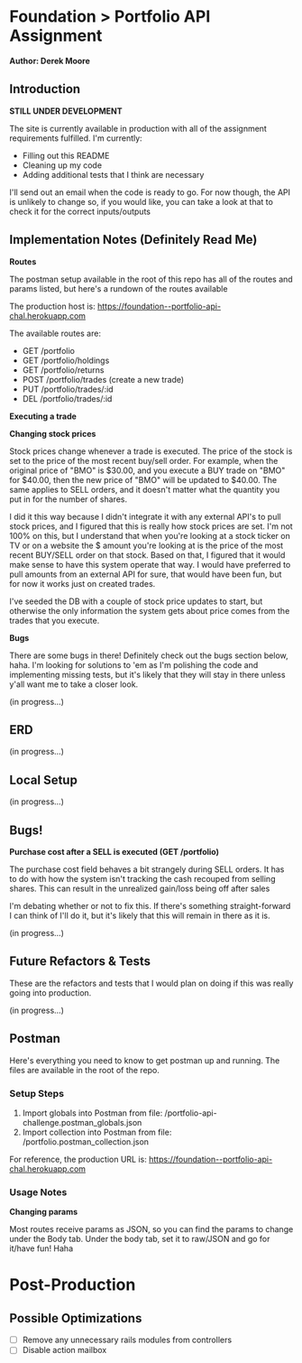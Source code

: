 # Foundation > Portfolio API Assignment

**Author: Derek Moore**

## Introduction

**STILL UNDER DEVELOPMENT**

The site is currently available in production with all of the assignment requirements
fulfilled. I'm currently:
- Filling out this README
- Cleaning up my code
- Adding additional tests that I think are necessary

I'll send out an email when the code is ready to go. For now though, the API is unlikely
to change so, if you would like, you can take a look at that to check it for the correct
inputs/outputs

## Implementation Notes (Definitely Read Me)

**Routes**

The postman setup available in the root of this repo has all of the routes and params
listed, but here's a rundown of the routes available

The production host is: https://foundation--portfolio-api-chal.herokuapp.com

The available routes are:
- GET /portfolio
- GET /portfolio/holdings
- GET /portfolio/returns
- POST /portfolio/trades (create a new trade)
- PUT /portfolio/trades/:id
- DEL /portfolio/trades/:id

**Executing a trade**

**Changing stock prices**

Stock prices change whenever a trade is executed. The price of the stock is set to the price
of the most recent buy/sell order. For example, when the original price of "BMO" is $30.00,
and you execute a BUY trade on "BMO" for $40.00, then the new price of "BMO" will be updated
to $40.00. The same applies to SELL orders, and it doesn't matter what the quantity you put
in for the number of shares.

I did it this way because I didn't integrate it with any external API's to pull stock prices,
and I figured that this is really how stock prices are set. I'm not 100% on this, but I understand that when you're
looking at a stock ticker on TV or on a website the $ amount you're looking at is the
price of the most recent BUY/SELL order on that stock. Based on that, I figured that it would
make sense to have this system operate that way. I would have preferred to pull amounts
from an external API for sure, that would have been fun, but for now it works just on created trades.

I've seeded the DB with a couple
of stock price updates to start, but otherwise the only information the system gets about
price comes from the trades that you execute.

**Bugs**

There are some bugs in there! Definitely check out the bugs section below, haha. I'm
looking for solutions to 'em as I'm polishing the code and implementing missing tests,
but it's likely that they will stay in there unless y'all want me to take a closer look.

(in progress...)

## ERD

(in progress...)

## Local Setup

(in progress...)

## Bugs!

**Purchase cost after a SELL is executed (GET /portfolio)**

The purchase cost field behaves a bit strangely during SELL orders. It has to do with
how the system isn't tracking the cash recouped from selling shares. This can result
in the unrealized gain/loss being off after sales

I'm debating whether or not to fix this. If there's something straight-forward I can think of I'll
do it, but it's likely that this will remain in there as it is.

(in progress...)

## Future Refactors & Tests

These are the refactors and tests that I would plan on doing if this was really going into
production.

(in progress...)


## Postman

Here's everything you need to know to get postman up and running. The files are available
in the root of the repo.

### Setup Steps

1. Import globals into Postman from file: /portfolio-api-challenge.postman_globals.json
2. Import collection into Postman from file: /portfolio.postman_collection.json

For reference, the production URL is: https://foundation--portfolio-api-chal.herokuapp.com

### Usage Notes

**Changing params**

Most routes receive params as JSON, so you can find the params to change under the
Body tab. Under the body tab, set it to raw/JSON and go for it/have fun! Haha

# Post-Production

## Possible Optimizations
- [ ] Remove any unnecessary rails modules from controllers
- [ ] Disable action mailbox
